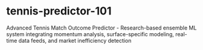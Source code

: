 # tennis-predictor-101
Advanced Tennis Match Outcome Predictor - Research-based ensemble ML system integrating momentum analysis, surface-specific modeling, real-time data feeds, and market inefficiency detection
